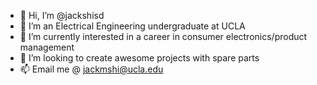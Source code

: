- 👋 Hi, I’m @jackshisd
- 👀 I’m an Electrical Engineering undergraduate at UCLA
- 🌱 I’m currently interested in a career in consumer electronics/product management
- 💞️ I’m looking to create awesome projects with spare parts
- 📫 Email me @ jackmshi@ucla.edu

<!---
jackshisd/jackshisd is a ✨ special ✨ repository because its `README.md` (this file) appears on your GitHub profile.
You can click the Preview link to take a look at your changes.
--->
